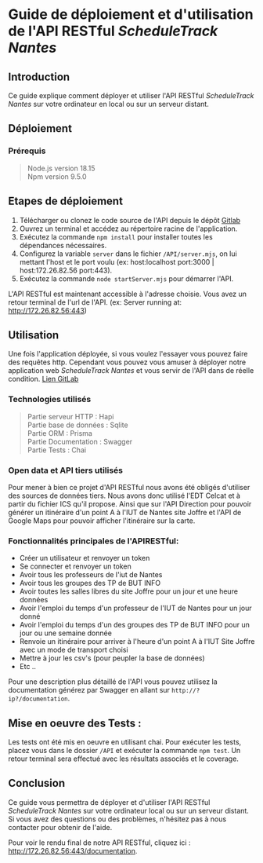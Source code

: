 # Guide de déploiement et d'utilisation de l'API RESTful *ScheduleTrack Nantes*

## Introduction

Ce guide explique comment déployer et utiliser l'API RESTful *ScheduleTrack Nantes* sur votre ordinateur en local ou sur un serveur distant.

## Déploiement

### Prérequis

> Node.js version 18.15 <br/>
> Npm version 9.5.0 <br/>

## Etapes de déploiement

1. Télécharger ou clonez le code source de l'API depuis le dépôt <a href="">Gitlab</a>
2. Ouvrez un terminal et accédez au répertoire racine de l'application. 
3. Exécutez la commande `npm install` pour installer toutes les dépendances nécessaires.
4. Configurez la variable `server` dans le fichier `/API/server.mjs`, on lui mettant l'host et le port voulu (ex: host:localhost port:3000 | host:172.26.82.56 port:443).
5. Exécutez la commande `node startServer.mjs` pour démarrer l'API.

L'API RESTful est maintenant accessible à l'adresse choisie. Vous avez un retour terminal de l'url de l'API. (ex: Server running at: http://172.26.82.56:443)

## Utilisation

Une fois l'application déployée, si vous voulez l'essayer vous pouvez faire des requêtes http. Cependant vous pouvez vous amuser à déployer notre application web *ScheduleTrack Nantes* et vous servir de l'API dans de réelle condition. <a href="https://gitlab.univ-nantes.fr/pub/but/but2/sae4-real-01/eq_init_01_01_angot-mael_blourde-nolan_calcagni-amedeo_chauvelon-quentin_osselin-arthur/-/tree/main/Application%20Web">Lien GitLab</a>


### Technologies utilisés

> Partie serveur HTTP : Hapi <br/>
> Partie base de données : Sqlite <br/>
> Partie ORM : Prisma <br/>
> Partie Documentation : Swagger <br/>
> Partie Tests : Chai <br/>

### Open data et API tiers utilisés

Pour mener à bien ce projet d'API RESTful nous avons été obligés d'utiliser des sources de données tiers. Nous avons donc utilisé l'EDT Celcat et à partir du fichier ICS qu'il propose. Ainsi que sur l'API Direction pour pouvoir générer un itinéraire d'un point A à l'IUT de Nantes site Joffre et l'API de Google Maps pour pouvoir afficher l'itinéraire sur la carte.


### Fonctionnalités principales de l'APIRESTful:

- Créer un utilisateur et renvoyer un token
- Se connecter et renvoyer un token
- Avoir tous les professeurs de l'iut de Nantes
- Avoir tous les groupes des TP de BUT INFO
- Avoir toutes les salles libres du site Joffre pour un jour et une heure 
  données
- Avoir l'emploi du temps d'un professeur de l'IUT de Nantes pour un jour donné
- Avoir l'emploi du temps d'un des groupes des TP de BUT INFO pour un jour ou une semaine donnée
- Renvoie un itinéraire pour arriver à l'heure d'un point A à l'IUT Site Joffre avec un mode de transport choisi
- Mettre à jour les csv's (pour peupler la base de données)
- Etc ..

Pour une description plus détaillé de l'API vous pouvez utilisez la documentation générez par Swagger en allant sur `http://?ip?/documentation`.

## Mise en oeuvre des Tests :

Les tests ont été mis en oeuvre en utilisant chai.
Pour exécuter les tests, placez vous dans le dossier `/API` et exécuter la commande `npm test`.
Un retour terminal sera effectué avec les résultats associés et le coverage.

## Conclusion

Ce guide vous permettra de déployer et d'utiliser l'API RESTful *ScheduleTrack  Nantes* sur votre ordinateur local ou sur un serveur distant. Si vous avez des questions ou des problèmes, n'hésitez pas à nous contacter pour obtenir de l'aide.

Pour voir le rendu final de notre API RESTful, cliquez ici : http://172.26.82.56:443/documentation.
